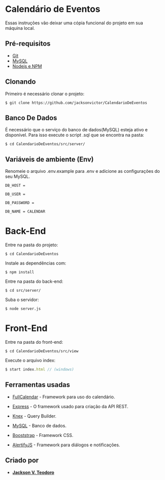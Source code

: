 
# Calendário de Eventos

Essas instruções vão deixar uma cópia funcional do projeto em sua máquina local.

## Pré-requisitos

* [Git](https://git-scm.com/book/pt-br/v2/Come%C3%A7ando-Instalando-o-Git)
* [MySQL](https://dev.mysql.com/downloads/mysql/)
* [Nodejs e NPM](https://nodejs.org/)


## Clonando

Primeiro é necessário clonar o projeto:
```
$ git clone https://github.com/jacksonvictor/CalendarioDeEventos
```
## Banco De Dados

É necessário que o serviço do banco de dados(MySQL) esteja ativo e disponível. Para isso execute o script .sql que se encontra na pasta:
```
$ cd CalendarioDeEventos/src/server/
```

## Variáveis de ambiente (Env)
Renomeie o arquivo .env.example para .env e adicione as configurações do seu MySQL.

```
DB_HOST =  

DB_USER = 

DB_PASSWORD = 

DB_NAME = CALENDAR
```

# Back-End

Entre na pasta do projeto:
```
$ cd CalendarioDeEventos
```
Instale as dependências com:
```
$ npm install
```
Entre na pasta do back-end:
```
$ cd src/server/
```
Suba o servidor:
```
$ node server.js
```


# Front-End

Entre na pasta do front-end:
```
$ cd CalendarioDeEventos/src/view
```

Execute o arquivo index:
```js
$ start index.html // (windows)
```

## Ferramentas usadas

* [FullCalendar](https://fullcalendar.io/) - Framework para uso do calendário.

* [Express](http://www.expressjs.com/) - O framework usado para criação da API REST.

 * [Knex](http://knexjs.org/) - Query Builder.

* [MySQL](https://dev.mysql.com/downloads/mysql/) - Banco de dados.

* [Booststrap](https://getbootstrap.com/) - Framework CSS.

* [AlertifyJS](https://alertifyjs.com/) - Framework para diálogos e notificações.


## Criado por
* **[Jackson V. Teodoro](https://github.com/jacksonvictor)**
